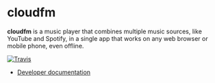 # cloudfm

**cloudfm** is a music player that combines multiple music sources, like
YouTube and Spotify, in a single app that works on any web browser or mobile
phone, even offline.


[![Travis](https://img.shields.io/travis/cloudfm/cloudfm.svg?style=flat-square)](https://travis-ci.org/cloudfm/cloudfm)

* [Developer documentation](http://cloudfm.github.io/cloudfm/developer/developer.html)
